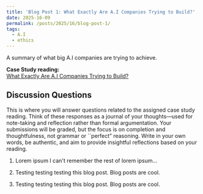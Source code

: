```yaml
---
title: 'Blog Post 1: What Exactly Are A.I Companies Trying to Build?'
date: 2025-16-09
permalink: /posts/2025/16/blog-post-1/
tags:
  - A.I
  - ethics
---
```


A summary of what big A.I companies are trying to achieve.

**Case Study reading:**  
[What Exactly Are A.I Companies Trying to Build?](https://www.nytimes.com/2025/09/16/technology/what-exactly-are-ai-companies-trying-to-build-heres-a-guide.html)

Discussion Questions
---
This is where you will answer questions related to the assigned case study reading. Think of these responses as a journal of your thoughts—used for note-taking and reflection rather than formal argumentation. Your submissions will be graded, but the focus is on completion and thoughtfulness, not grammar or ``perfect” reasoning. Write in your own words, be authentic, and aim to provide insightful reflections based on your reading.

1. Lorem ipsum I can't remember the rest of lorem ipsum... 

2. Testing testing testing this blog post. Blog posts are cool.

3. Testing testing testing this blog post. Blog posts are cool.